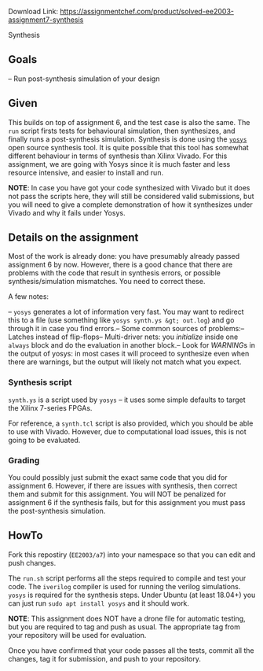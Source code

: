 Download Link: https://assignmentchef.com/product/solved-ee2003-assignment7-synthesis
<br>



Synthesis

## Goals

– Run post-synthesis simulation of your design

## Given

This builds on top of assignment 6, and the test case is also the same. The `run` script firsts tests for behavioural simulation, then synthesizes, and finally runs a post-synthesis simulation. Synthesis is done using the [`yosys`](http://www.clifford.at/yosys/) open source synthesis tool. It is quite possible that this tool has somewhat different behaviour in terms of synthesis than Xilinx Vivado. For this assignment, we are going with Yosys since it is much faster and less resource intensive, and easier to install and run.

**NOTE**: In case you have got your code synthesized with Vivado but it does not pass the scripts here, they will still be considered valid submissions, but you will need to give a complete demonstration of how it synthesizes under Vivado and why it fails under Yosys.

## Details on the assignment

Most of the work is already done: you have presumably already passed assignment 6 by now. However, there is a good chance that there are problems with the code that result in synthesis errors, or possible synthesis/simulation mismatches. You need to correct these.

A few notes:

– `yosys` generates a lot of information very fast. You may want to redirect this to a file (use something like `yosys synth.ys &gt; out.log`) and go through it in case you find errors.– Some common sources of problems:– Latches instead of flip-flops– Multi-driver nets: you *initialize* inside one `always` block and do the evaluation in another block.– Look for *WARNING*s in the output of yosys: in most cases it will proceed to synthesize even when there are warnings, but the output will likely not match what you expect.

### Synthesis script

`synth.ys` is a script used by `yosys` – it uses some simple defaults to target the Xilinx 7-series FPGAs.

For reference, a `synth.tcl` script is also provided, which you should be able to use with Vivado. However, due to computational load issues, this is not going to be evaluated.

### Grading

You could possibly just submit the exact same code that you did for assignment 6. However, if there are issues with synthesis, then correct them and submit for this assignment. You will NOT be penalized for assignment 6 if the synthesis fails, but for this assignment you must pass the post-synthesis simulation.

## HowTo

Fork this repostiry (`EE2003/a7`) into your namespace so that you can edit and push changes.

The `run.sh` script performs all the steps required to compile and test your code. The `iverilog` compiler is used for running the verilog simulations. `yosys` is required for the synthesis steps. Under Ubuntu (at least 18.04+) you can just run `sudo apt install yosys` and it should work.

**NOTE**: This assignment does NOT have a drone file for automatic testing, but you are required to tag and push as usual. The appropriate tag from your repository will be used for evaluation.

Once you have confirmed that your code passes all the tests, commit all the changes, tag it for submission, and push to your repository.



